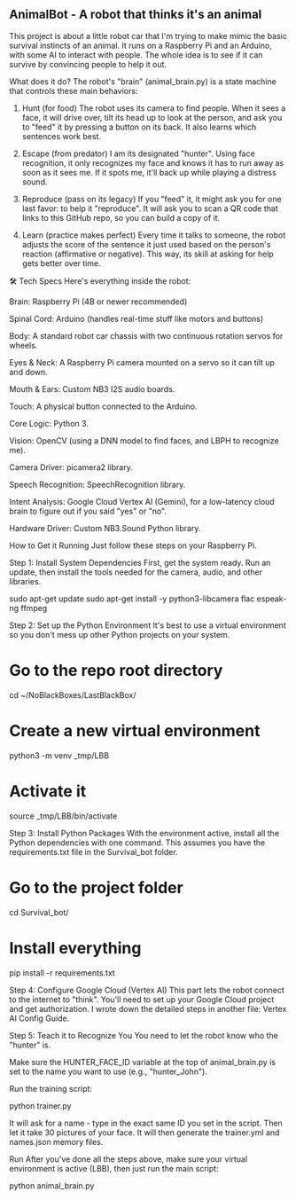 ## AnimalBot - A robot that thinks it's an animal
This project is about a little robot car that I'm trying to make mimic the basic survival instincts of an animal. It runs on a Raspberry Pi and an Arduino, with some AI to interact with people. The whole idea is to see if it can survive by convincing people to help it out.

What does it do?
The robot's "brain" (animal_brain.py) is a state machine that controls these main behaviors:

1. Hunt (for food)
The robot uses its camera to find people. When it sees a face, it will drive over, tilt its head up to look at the person, and ask you to "feed" it by pressing a button on its back. It also learns which sentences work best.

2. Escape (from predator)
I am its designated "hunter". Using face recognition, it only recognizes my face and knows it has to run away as soon as it sees me. If it spots me, it'll back up while playing a distress sound.

3. Reproduce (pass on its legacy)
If you "feed" it, it might ask you for one last favor: to help it "reproduce". It will ask you to scan a QR code that links to this GitHub repo, so you can build a copy of it.

4. Learn (practice makes perfect)
Every time it talks to someone, the robot adjusts the score of the sentence it just used based on the person's reaction (affirmative or negative). This way, its skill at asking for help gets better over time.

🛠️ Tech Specs
Here's everything inside the robot:

Brain: Raspberry Pi (4B or newer recommended)

Spinal Cord: Arduino (handles real-time stuff like motors and buttons)

Body: A standard robot car chassis with two continuous rotation servos for wheels.

Eyes & Neck: A Raspberry Pi camera mounted on a servo so it can tilt up and down.

Mouth & Ears: Custom NB3 I2S audio boards.

Touch: A physical button connected to the Arduino.

Core Logic: Python 3.

Vision: OpenCV (using a DNN model to find faces, and LBPH to recognize me).

Camera Driver: picamera2 library.

Speech Recognition: SpeechRecognition library.

Intent Analysis: Google Cloud Vertex AI (Gemini), for a low-latency cloud brain to figure out if you said "yes" or "no".

Hardware Driver: Custom NB3.Sound Python library.

How to Get it Running
Just follow these steps on your Raspberry Pi.

Step 1: Install System Dependencies
First, get the system ready. Run an update, then install the tools needed for the camera, audio, and other libraries.

sudo apt-get update
sudo apt-get install -y python3-libcamera flac espeak-ng ffmpeg

Step 2: Set up the Python Environment
It's best to use a virtual environment so you don't mess up other Python projects on your system.

# Go to the repo root directory
cd ~/NoBlackBoxes/LastBlackBox/

# Create a new virtual environment
python3 -m venv _tmp/LBB

# Activate it
source _tmp/LBB/bin/activate

Step 3: Install Python Packages
With the environment active, install all the Python dependencies with one command. This assumes you have the requirements.txt file in the Survival_bot folder.

# Go to the project folder
cd Survival_bot/

# Install everything
pip install -r requirements.txt

Step 4: Configure Google Cloud (Vertex AI)
This part lets the robot connect to the internet to "think". You'll need to set up your Google Cloud project and get authorization. I wrote down the detailed steps in another file: Vertex AI Config Guide.

Step 5: Teach it to Recognize You
You need to let the robot know who the "hunter" is.

Make sure the HUNTER_FACE_ID variable at the top of animal_brain.py is set to the name you want to use (e.g., "hunter_John").

Run the training script:

python trainer.py

It will ask for a name - type in the exact same ID you set in the script. Then let it take 30 pictures of your face. It will then generate the trainer.yml and names.json memory files.

Run
After you've done all the steps above, make sure your virtual environment is active (LBB), then just run the main script:

python animal_brain.py
